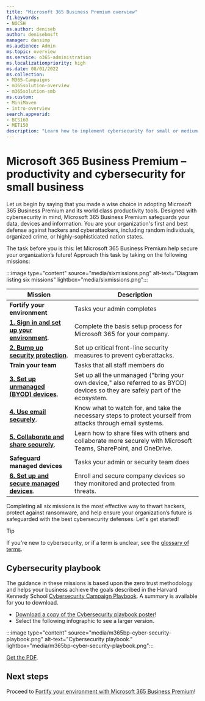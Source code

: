 ```yaml
---
title: "Microsoft 365 Business Premium overview"
f1.keywords:
- NOCSH
ms.author: deniseb
author: denisebmsft
manager: dansimp
ms.audience: Admin
ms.topic: overview
ms.service: o365-administration
ms.localizationpriority: high
ms.date: 08/01/2022
ms.collection: 
- M365-Campaigns
- m365solution-overview
- m365solution-smb
ms.custom:
- MiniMaven
- intro-overview
search.appverid:
- BCS160
- MET150
description: "Learn how to implement cybersecurity for small or medium sized businesses with Microsoft 365 Business Premium. The cybersecurity capabilities and features are optimized to prevent cyberattacks and security breaches, and help safeguard data, devices and information with high-grade cyber defenses."
---
```


# Microsoft 365 Business Premium – productivity and cybersecurity for small business

Let us begin by saying that you made a wise choice in adopting Microsoft 365 Business Premium and its world class productivity tools. Designed with cybersecurity in mind, Microsoft 365 Business Premium safeguards your data, devices and information. You are your organization's first and best defense against hackers and cyberattackers, including random individuals, organized crime, or highly-sophisticated nation states.

The task before you is this: let Microsoft 365 Business Premium help secure your organization’s future! Approach this task by taking on the following missions: 

:::image type="content" source="media/sixmissions.png" alt-text="Diagram listing six missions" lightbox="media/sixmissions.png":::


| Mission  | Description  |
|---------|---------|
| **Fortify your environment** | Tasks your admin completes | 
| [**1. Sign in and set up your environment**](m365bp-setup-overview.md).    | Complete the basis setup process for Microsoft 365 for your company.   |
| [**2. Bump up security protection**](m365bp-security-overview.md).   |  Set up critical front-line security measures to prevent cyberattacks.   |
| **Train your team** | Tasks that all staff members do |
| [**3. Set up unmanaged (BYOD) devices**](m365bp-protect-pcs-macs.md). | Set up all the unmanaged ("bring your own device," also referred to as BYOD) devices so they are safely part of the ecosystem. |
| [**4. Use email securely**](m365bp-protect-email-overview.md). | Know what to watch for, and take the necessary steps to protect yourself from attacks through email systems. |
| [**5. Collaborate and share securely**](m365bp-collaborate-share-securely.md). | Learn how to share files with others and collaborate more securely with Microsoft Teams, SharePoint, and OneDrive. |
| **Safeguard managed devices** | Tasks your admin or security team does |
| [**6. Set up and secure managed devices**](m365bp-protect-devices.md). | Enroll and secure company devices so they monitored and protected from threats. |

Completing all six missions is the most effective way to thwart hackers, protect against ransomware, and help ensure your organization’s future is safeguarded with the best cybersecurity defenses. Let's get started!

> [!TIP]
> If you're new to cybersecurity, or if a term is unclear, see the [glossary of terms](m365bp-glossary.yml).

## Cybersecurity playbook

The guidance in these missions is based upon the zero trust methodology and helps your business achieve the goals described in the Harvard Kennedy School  [Cybersecurity Campaign Playbook](https://go.microsoft.com/fwlink/p/?linkid=2015598). A summary is available for you to download.

- [Download a copy of the Cybersecurity playbook poster](https://download.microsoft.com/download/9/c/1/9c167271-8209-492e-acc2-38a39d1834c2/m365bp-cybersecurity-playbook.pdf)!
- Select the following infographic to see a larger version.

:::image type="content" source="media/m365bp-cyber-security-playbook.png" alt-text="Cybersecurity playbook." lightbox="media/m365bp-cyber-security-playbook.png":::

[Get the PDF](https://download.microsoft.com/download/9/c/1/9c167271-8209-492e-acc2-38a39d1834c2/m365bp-cybersecurity-playbook.pdf).

## Next steps

Proceed to [Fortify your environment with Microsoft 365 Business Premium](m365bp-setup-overview.md)!


